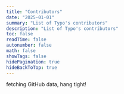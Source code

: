 ```yaml
---
title: "Contributors"
date: "2025-01-01"
summary: "List of Typo's contributors"
description: "List of Typo's contributors"
toc: false
readTime: false
autonumber: false
math: false
showTags: false
hidePagination: true
hideBackToTop: true
---
```


<div id="loading-message">fetching GitHub data, hang tight!</div>

<div id="content" style="display: none;">
  Typo is currently on release <a href="https://github.com/tomfran/typo/releases/latest"><span id="release-number">...</span></a>, 
  with <span id="star-count">over 300</span> stars, and 
  <span id="contributors-count">over 20</span> contributors:

  <div id="contributors-list" style="display: flex; flex-wrap: wrap; gap: 15px; margin-top: 1.5rem;"></div>
</div>

<script>
  async function fetchGitHubData() {
    const cacheKey = "githubData";
    const cacheExpiryKey = "githubDataExpiry";
    const cacheExpiryTime = 3600 * 1000;

    const cachedData = localStorage.getItem(cacheKey);
    const cachedExpiry = localStorage.getItem(cacheExpiryKey);
    const now = new Date().getTime();

    if (cachedData && cachedExpiry && now < cachedExpiry) {
      const { starCount, contributors, latestRelease } = JSON.parse(cachedData);
      updateUI(starCount, contributors, latestRelease);
      return;
    }

    try {
      const [repoRes, releaseRes, contributorsRes] = await Promise.all([
        fetch("https://api.github.com/repos/tomfran/typo"),
        fetch("https://api.github.com/repos/tomfran/typo/releases/latest"),
        fetch("https://api.github.com/repos/tomfran/typo/contributors?per_page=100")
      ]);

      const [repoData, releaseData, contributors] = await Promise.all([
        repoRes.json(),
        releaseRes.json(),
        contributorsRes.json()
      ]);

      const starCount = repoData.stargazers_count;
      const latestRelease = releaseData.name;

      localStorage.setItem(cacheKey, JSON.stringify({ starCount, contributors, latestRelease }));
      localStorage.setItem(cacheExpiryKey, now + cacheExpiryTime);

      updateUI(starCount, contributors, latestRelease);
    } catch (error) {
      console.error("Error fetching GitHub data:", error);
      document.getElementById("star-count").textContent = "Failed to fetch star count.";
      document.getElementById("contributors-count").textContent = "Failed to fetch contributors.";
      document.getElementById("release-number").textContent = "Failed to fetch release.";
    }
  }

  function updateUI(starCount, contributors, latestRelease) {
    document.getElementById("loading-message").style.display = "none";
    document.getElementById("content").style.display = "block";

    document.getElementById("release-number").textContent = latestRelease;
    document.getElementById("star-count").textContent = `${starCount}`;
    document.getElementById("contributors-count").textContent = `${contributors.length}`;

    const contributorsList = document.getElementById("contributors-list");
    contributorsList.innerHTML = "";

    contributors.forEach(contributor => {
      const contributorItem = document.createElement("a");
      contributorItem.href = contributor.html_url;
      contributorItem.title = contributor.login;
      contributorItem.style.display = "inline-block";

      contributorItem.innerHTML = `
        <img src="${contributor.avatar_url}" alt="${contributor.login}" width="45" height="45" style="border-radius: 50%;">
      `;

      contributorsList.appendChild(contributorItem);
    });
  }

  fetchGitHubData();
</script>
